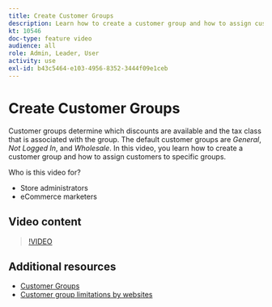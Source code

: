```yaml
---
title: Create Customer Groups
description: Learn how to create a customer group and how to assign customers to specific groups, which determine the discounts that are available and the associated tax class.
kt: 10546
doc-type: feature video
audience: all
role: Admin, Leader, User
activity: use
exl-id: b43c5464-e103-4956-8352-3444f09e1ceb
---
```

# Create Customer Groups

Customer groups determine which discounts are available and the tax class that is associated with the group. The default customer groups are _General_, _Not Logged In_, and _Wholesale_. In this video, you learn how to create a customer group and how to assign customers to specific groups.

Who is this video for?

- Store administrators
- eCommerce marketers

## Video content

>[!VIDEO](https://video.tv.adobe.com/v/343660?quality=12&learn=on)

## Additional resources

- [Customer Groups](https://docs.magento.com/user-guide/customers/customer-groups.html)
- [Customer group limitations by websites](https://developer.adobe.com/commerce/php/development/components/indexing/optimization/#customer-group-limitations-by-websites)
